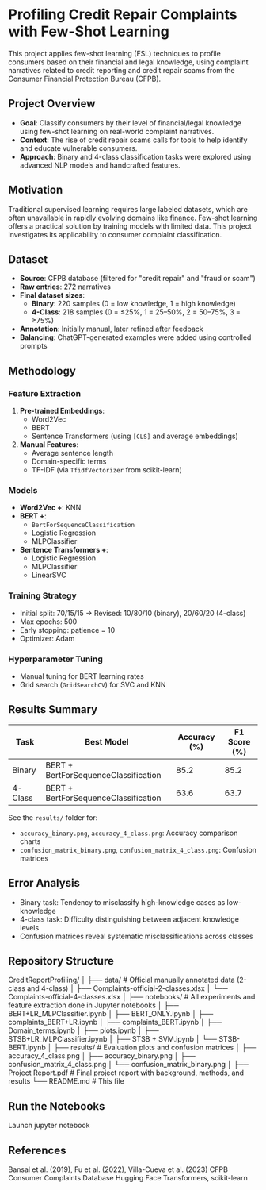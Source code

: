 # Profiling Credit Repair Complaints with Few-Shot Learning

This project applies few-shot learning (FSL) techniques to profile consumers based on their financial and legal knowledge, using complaint narratives related to credit reporting and credit repair scams from the Consumer Financial Protection Bureau (CFPB).

## Project Overview

- **Goal**: Classify consumers by their level of financial/legal knowledge using few-shot learning on real-world complaint narratives.
- **Context**: The rise of credit repair scams calls for tools to help identify and educate vulnerable consumers.
- **Approach**: Binary and 4-class classification tasks were explored using advanced NLP models and handcrafted features.

## Motivation

Traditional supervised learning requires large labeled datasets, which are often unavailable in rapidly evolving domains like finance. Few-shot learning offers a practical solution by training models with limited data. This project investigates its applicability to consumer complaint classification.

## Dataset

- **Source**: CFPB database (filtered for "credit repair" and "fraud or scam")
- **Raw entries**: 272 narratives
- **Final dataset sizes**:
  - **Binary**: 220 samples (0 = low knowledge, 1 = high knowledge)
  - **4-Class**: 218 samples (0 = ≤25%, 1 = 25–50%, 2 = 50–75%, 3 = ≥75%)
- **Annotation**: Initially manual, later refined after feedback
- **Balancing**: ChatGPT-generated examples were added using controlled prompts

## Methodology

### Feature Extraction

1. **Pre-trained Embeddings**:
   - Word2Vec
   - BERT
   - Sentence Transformers (using `[CLS]` and average embeddings)
2. **Manual Features**:
   - Average sentence length
   - Domain-specific terms
   - TF-IDF (via `TfidfVectorizer` from scikit-learn)

### Models

- **Word2Vec +**: KNN
- **BERT +**:
  - `BertForSequenceClassification`
  - Logistic Regression
  - MLPClassifier
- **Sentence Transformers +**:
  - Logistic Regression
  - MLPClassifier
  - LinearSVC

### Training Strategy

- Initial split: 70/15/15 → Revised: 10/80/10 (binary), 20/60/20 (4-class)
- Max epochs: 500
- Early stopping: patience = 10
- Optimizer: Adam

### Hyperparameter Tuning

- Manual tuning for BERT learning rates
- Grid search (`GridSearchCV`) for SVC and KNN

## Results Summary

| Task        | Best Model                          | Accuracy (%) | F1 Score (%) |
|-------------|-------------------------------------|--------------|--------------|
| Binary      | BERT + BertForSequenceClassification | 85.2         | 85.2         |
| 4-Class     | BERT + BertForSequenceClassification | 63.6         | 63.7         |

See the `results/` folder for:

- `accuracy_binary.png`, `accuracy_4_class.png`: Accuracy comparison charts
- `confusion_matrix_binary.png`, `confusion_matrix_4_class.png`: Confusion matrices

## Error Analysis

- Binary task: Tendency to misclassify high-knowledge cases as low-knowledge
- 4-class task: Difficulty distinguishing between adjacent knowledge levels
- Confusion matrices reveal systematic misclassifications across classes

## Repository Structure

CreditReportProfiling/
│
├── data/ # Official manually annotated data (2-class and 4-class)
│ ├── Complaints-official-2-classes.xlsx
│ └── Complaints-official-4-classes.xlsx
│
├── notebooks/ # All experiments and feature extraction done in Jupyter notebooks
│ ├── BERT+LR_MLPClassifier.ipynb
│ ├── BERT_ONLY.ipynb
│ ├── complaints_BERT+LR.ipynb
│ ├── complaints_BERT.ipynb
│ ├── Domain_terms.ipynb
│ ├── plots.ipynb
│ ├── STSB+LR_MLPClassifier.ipynb
│ ├── STSB + SVM.ipynb
│ └── STSB-BERT.ipynb
│
├── results/ # Evaluation plots and confusion matrices
│ ├── accuracy_4_class.png
│ ├── accuracy_binary.png
│ ├── confusion_matrix_4_class.png
│ └── confusion_matrix_binary.png
│
├── Project Report.pdf # Final project report with background, methods, and results
└── README.md # This file

## Run the Notebooks

Launch jupyter notebook

## References

Bansal et al. (2019), Fu et al. (2022), Villa-Cueva et al. (2023)
CFPB Consumer Complaints Database
Hugging Face Transformers, scikit-learn